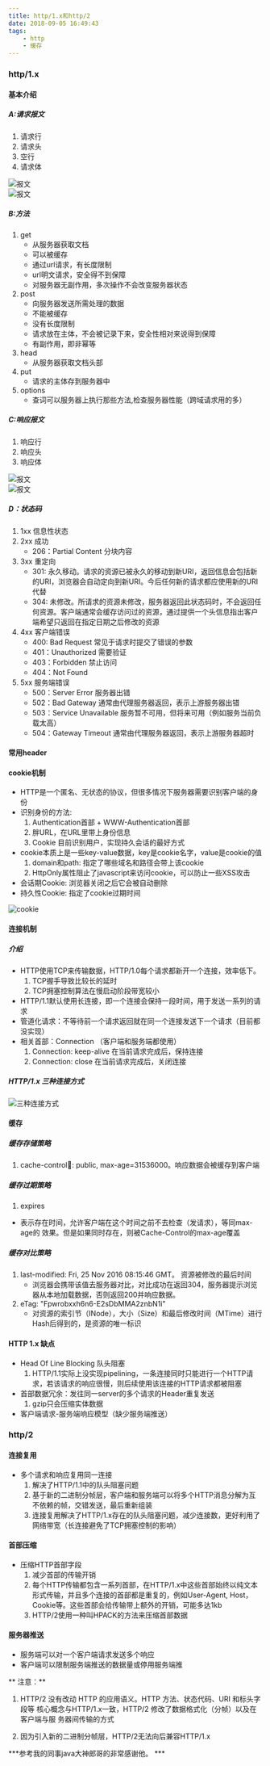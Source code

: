 ```yaml
---
title: http/1.x和http/2
date: 2018-09-05 16:49:43
tags:
    - http
    - 缓存
---
```

### http/1.x

#### 基本介绍

##### A:请求报文
  1. 请求⾏ 
  2. 请求头
  3. 空行
  4. 请求体

![报文](/img/http_request.png)  
![报文](/img/http_request1.png)  

##### B:方法
  1. get 
     * 从服务器获取文档
     * 可以被缓存
     * 通过url请求，有长度限制
     * url明文请求，安全得不到保障
     * 对服务器无副作用，多次操作不会改变服务器状态
  2. post
     * 向服务器发送所需处理的数据
     * 不能被缓存
     * 没有长度限制
     * 请求放在主体，不会被记录下来，安全性相对来说得到保障
     * 有副作用，即非幂等
  3. head
     * 从服务器获取文档头部
  4. put
     * 请求的主体存到服务器中
  5. options
     * 查词可以服务器上执行那些方法,检查服务器性能（跨域请求用的多）

##### C:响应报文
  1. 响应行
  2. 响应头
  3. 响应体  


![报文](/img/http_respond.png)  
![报文](/img/http_respond1.png)  

##### D：状态码
  1. 1xx 信息性状态
  2. 2xx 成功
     * 206：Partial Content 分块内容
  3. 3xx 重定向
     * 301: 永久移动。请求的资源已被永久的移动到新URI，返回信息会包括新的URI，浏览器会自动定向到新URI。今后任何新的请求都应使用新的URI代替
     * 304: 未修改。所请求的资源未修改，服务器返回此状态码时，不会返回任何资源。客户端通常会缓存访问过的资源，通过提供一个头信息指出客户端希望只返回在指定日期之后修改的资源
  4. 4xx 客户端错误
     * 400: Bad Request 常⻅于请求时提交了错误的参数
     * 401：Unauthorized 需要验证
     * 403：Forbidden 禁⽌访问
     * 404：Not Found
  5. 5xx 服务端错误
     * 500：Server Error 服务器出错
     * 502：Bad Gateway 通常由代理服务器返回，表示上游服务器出错
     * 503：Service Unavailable 服务暂不可⽤，但将来可⽤（例如服务当前负载太⾼） 
     * 504：Gateway Timeout 通常由代理服务器返回，表示上游服务器超时


#### 常用header
  
#### cookie机制
* HTTP是⼀个匿名、⽆状态的协议，但很多情况下服务器需要识别客户端的身份
* 识别身份的⽅法:
  1. Authentication⾸部 + WWW-Authentication⾸部
  2. 胖URL，在URL⾥带上身份信息
  3. Cookie ⽬前识别⽤户，实现持久会话的最好⽅式
* cookie本质上是⼀些key-value数据，key是cookie名字，value是cookie的值
  1. domain和path: 指定了哪些域名和路径会带上该cookie
  2. HttpOnly属性阻⽌了javascript来访问cookie，可以防⽌⼀些XSS攻击
* 会话期Cookie: 浏览器关闭之后它会被⾃动删除
* 持久性Cookie: 指定了cookie过期时间

![cookie](/img/http_cookie.png) 

#### 连接机制
##### 介绍
* HTTP使⽤TCP来传输数据，HTTP/1.0每个请求都新开⼀个连接，效率低下。
  1. TCP握⼿导致⽐较⻓的延时
  2. TCP拥塞控制算法在慢启动阶段带宽较⼩
* HTTP/1.1默认使⽤⻓连接，即⼀个连接会保持⼀段时间，⽤于发送⼀系列的请求
* 管道化请求：不等待前⼀个请求返回就在同⼀个连接发送下⼀个请求（⽬前都没实现）
* 相关⾸部：Connection （客户端和服务端都使⽤）
  1. Connection: keep-alive 在当前请求完成后，保持连接
  2. Connection: close 在当前请求完成后，关闭连接

##### HTTP/1.x 三种连接⽅式
![三种连接⽅式](/img/http_live.png) 

#### 缓存

##### 缓存存储策略
1. cache-control:  public, max-age=31536000。响应数据会被缓存到客户端

##### 缓存过期策略
1. expires
  * 表示存在时间，允许客户端在这个时间之前不去检查（发请求），等同max-age的
效果。但是如果同时存在，则被Cache-Control的max-age覆盖

##### 缓存对比策略
1. last-modified:  Fri, 25 Nov 2016 08:15:46 GMT。 资源被修改的最后时间
   * 浏览器会携带该值去服务器对比，对比成功在返回304，服务器提示浏览器从本地加载数据，否则返回200并响应数据。
2. eTag:  "Fpwrobxxh6n6-E2sDbMMA2znbN1i"
   * 对资源的索引节（INode），大小（Size）和最后修改时间（MTime）进行Hash后得到的，是资源的唯一标识

#### HTTP 1.x 缺点
* Head Of Line Blocking 队头阻塞
  1. HTTP/1.1实际上没实现pipelining，⼀条连接同时只能进⾏⼀个HTTP请求，若该请求的响应很慢，则后续使⽤该连接的HTTP请求都被阻塞
* ⾸部数据冗余：发往同⼀server的多个请求的Header重复发送
  1. gzip只会压缩实体数据
* 客户端请求-服务端响应模型（缺少服务端推送）  

### http/2

#### 连接复用
* 多个请求和响应复⽤同⼀连接
  1. 解决了HTTP/1.1中的队头阻塞问题
  2. 基于新的⼆进制分帧层，客户端和服务端可以将多个HTTP消息分解为互不依赖的帧，交错发送，最后重新组装
  3. 连接复⽤解决了HTTP/1.x存在的队头阻塞问题，减少连接数，更好利⽤了⽹络带宽（⻓连接避免了TCP拥塞控制的影响）

#### 首部压缩
* 压缩HTTP⾸部字段
  1. 减少⾸部的传输开销
  2. 每个HTTP传输都包含⼀系列⾸部，在HTTP/1.x中这些⾸部始终以纯⽂本形式传输，并且多个连接的⾸部都是重复的，例如User-Agent, Host，Cookie等。这些⾸部会给传输带上额外的开销，可能多达1kb
  3. HTTP/2使⽤⼀种叫HPACK的⽅法来压缩⾸部数据

#### 服务器推送
* 服务端可以对⼀个客户端请求发送多个响应
* 客户端可以限制服务端推送的数据量或停⽤服务端推

** 注意：**
1. HTTP/2 没有改动 HTTP 的应⽤语义。HTTP ⽅法、状态代码、URI 和标头字段等
核⼼概念与HTTP/1.x⼀致，HTTP/2 修改了数据格式化（分帧）以及在客户端与服
务器间传输的⽅式

2. 因为引⼊新的⼆进制分帧层，HTTP/2⽆法向后兼容HTTP/1.x

***参考我的同事java大神郎哥的非常感谢他。 ***